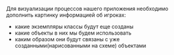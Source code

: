 Для визуализации процессов нашего приложения необходимо дополнить картинку
информацией об игроках:
- какие экземпляры классы будут еще созданы
- какие объекты в них мы будем использовать
- каким образом они будут связаны с уже созданными(нарисованными на схеме) объектами

